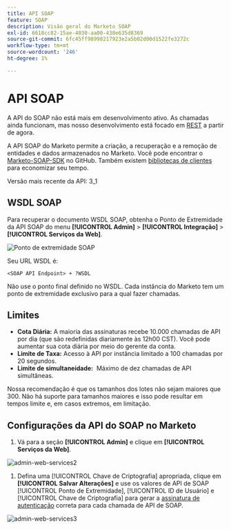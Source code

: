 ```yaml
---
title: API SOAP
feature: SOAP
description: Visão geral do Marketo SOAP
exl-id: 6618cc82-15ae-4030-aa00-438e635d8369
source-git-commit: 6fc45ff98998217923e2a5b02d00d1522fe3272c
workflow-type: tm+mt
source-wordcount: '246'
ht-degree: 1%

---
```


# API SOAP

A API do SOAP não está mais em desenvolvimento ativo. As chamadas ainda funcionam, mas nosso desenvolvimento está focado em [REST](https://developer.adobe.com/marketo-apis/) a partir de agora.

A API SOAP do Marketo permite a criação, a recuperação e a remoção de entidades e dados armazenados no Marketo. Você pode encontrar o [Marketo-SOAP-SDK](https://github.com/Marketo/SOAP-API-Java-Client) no GitHub. Também existem [bibliotecas de clientes](https://github.com/Marketo/Community-Supported-Client-Libraries) para economizar seu tempo.

Versão mais recente da API: 3_1

## WSDL SOAP

Para recuperar o documento WSDL SOAP, obtenha o Ponto de Extremidade da API SOAP do menu **[!UICONTROL Admin]** > **[!UICONTROL Integração]** > **[!UICONTROL Serviços da Web]**.

![Ponto de extremidade SOAP](assets/endpoint-soap.png)

Seu URL WSDL é:

`<SOAP API Endpoint> + ?WSDL`

Não use o ponto final definido no WSDL. Cada instância do Marketo tem um ponto de extremidade exclusivo para a qual fazer chamadas.

## Limites

- **Cota Diária:** A maioria das assinaturas recebe 10.000 chamadas de API por dia (que são redefinidas diariamente às 12h00 CST). Você pode aumentar sua cota diária por meio do gerente da conta.
- **Limite de Taxa:** Acesso à API por instância limitado a 100 chamadas por 20 segundos.
- **Limite de simultaneidade:**  Máximo de dez chamadas de API simultâneas.

Nossa recomendação é que os tamanhos dos lotes não sejam maiores que 300. Não há suporte para tamanhos maiores e isso pode resultar em tempos limite e, em casos extremos, em limitação.

## Configurações da API do SOAP no Marketo

1. Vá para a seção **[!UICONTROL Admin]** e clique em **[!UICONTROL Serviços da Web]**.

![admin-web-services2](assets/admin-web-services2.png)

1. Defina uma [!UICONTROL Chave de Criptografia] apropriada, clique em **[!UICONTROL Salvar Alterações]** e use os valores de API de SOAP [!UICONTROL Ponto de Extremidade], [!UICONTROL ID de Usuário] e [!UICONTROL Chave de Criptografia] para gerar a [assinatura de autenticação](authentication-signature.md) correta para cada chamada de API de SOAP.

![admin-web-services3](assets/admin-web-services3.png)
